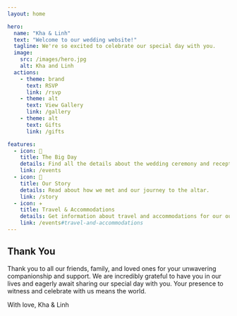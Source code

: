 ```yaml
---
layout: home

hero:
  name: "Kha & Linh"
  text: "Welcome to our wedding website!"
  tagline: We're so excited to celebrate our special day with you.
  image:
    src: /images/hero.jpg
    alt: Kha and Linh
  actions:
    - theme: brand
      text: RSVP
      link: /rsvp
    - theme: alt
      text: View Gallery
      link: /gallery
    - theme: alt
      text: Gifts
      link: /gifts

features:
  - icon: 🎉
    title: The Big Day
    details: Find all the details about the wedding ceremony and reception.
    link: /events
  - icon: 💖
    title: Our Story
    details: Read about how we met and our journey to the altar.
    link: /story
  - icon: ✈️
    title: Travel & Accommodations
    details: Get information about travel and accommodations for our out-of-town guests.
    link: /events#travel-and-accommodations
---
```


## Thank You

Thank you to all our friends, family, and loved ones for your unwavering companionship and support.
We are incredibly grateful to have you in our lives and eagerly await sharing our special day with you.
Your presence to witness and celebrate with us means the world.

With love,
Kha & Linh
